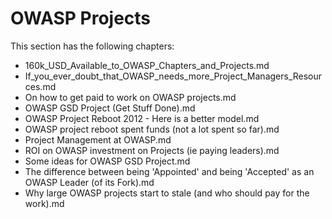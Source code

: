 # OWASP Projects

This section has the following chapters:

* 160k_USD_Available_to_OWASP_Chapters_and_Projects.md
* If_you_ever_doubt_that_OWASP_needs_more_Project_Managers_Resources.md
* On how to get paid to work on OWASP projects.md
* OWASP GSD Project (Get Stuff Done).md
* OWASP Project Reboot 2012 - Here is a better model.md
* OWASP project reboot spent funds (not a lot spent so far).md
* Project Management at OWASP.md
* ROI on OWASP investment on Projects (ie paying leaders).md
* Some ideas for OWASP GSD Project.md
* The difference between being 'Appointed' and being 'Accepted' as an OWASP Leader (of its Fork).md
* Why large OWASP projects start to stale (and who should pay for the work).md